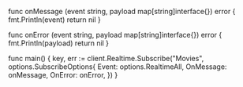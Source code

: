 func onMessage (event string, payload map[string]interface{}) error {
  fmt.Println(event)
	return nil
}

func onError (event string, payload map[string]interface{}) error {
  fmt.Println(payload)
	return nil
}

func main() {
  key, err := client.Realtime.Subscribe("Movies", options.SubscribeOptions{
    Event:     options.RealtimeAll,
    OnMessage: onMessage,
    OnError:   onError,
  })
}